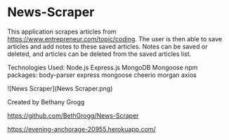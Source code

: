 # News-Scraper

This application scrapes articles from https://www.entrepreneur.com/topic/coding.  The user is then able to save articles and add notes to these saved articles.  Notes can be saved or deleted, and articles can be deleted from the saved articles list.

Technologies Used:
Node.js
Express.js
MongoDB
Mongoose
npm packages:
    body-parser
    express
    mongoose
    cheerio
    morgan
    axios


![News Scraper](News Scraper.png)


Created by Bethany Grogg

https://github.com/BethGrogg/News-Scraper

https://evening-anchorage-20955.herokuapp.com/